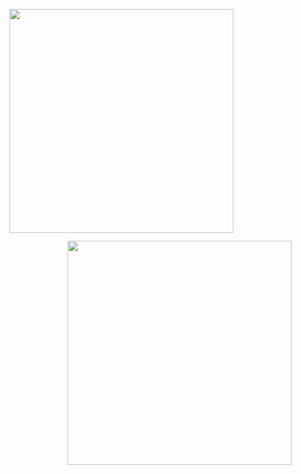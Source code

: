 <p align="left"><a href="https://laravel.com" target="_blank"><img src="https://raw.githubusercontent.com/laravel/art/master/logo-lockup/5%20SVG/2%20CMYK/1%20Full%20Color/laravel-logolockup-cmyk-red.svg" width="400"></a></p>

<p align="right"><a href="https://laravel.com" target="_blank"><img src="https://commons.wikimedia.org/wiki/File:Vue.js_Logo_2.svg" width="400"></a></p>


